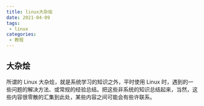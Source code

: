 ```yaml
---
title: linux大杂烩
date: 2021-04-09
tags:
 - linux
categories: 
 - 教程
---
```




## 大杂烩

所谓的 Linux 大杂烩，就是系统学习的知识之外，平时使用 Linux 时，遇到的一些问题的解决方法、或常规的经验总结。把这些非系统的知识总结起来，当然，这些内容很零散的汇集到此处，某些内容之间可能会有些许联系。
